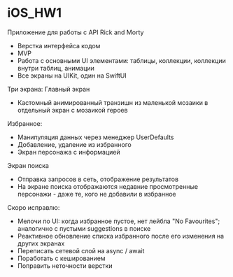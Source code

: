 # iOS_HW1

Приложение для работы с API Rick and Morty
* Верстка интерфейса кодом 
* MVP
* Работа с основными UI элементами: таблицы, коллекции, коллекции внутри таблиц, анимации
* Все экраны на UIKit, один на SwiftUI

Три экрана:
Главный экран
* Кастомный анимированный транзишн из маленькой мозаики в отдельный экран с мозаикой героев 

Избранное:
* Манипуляция данных через менеджер UserDefaults
* Добавление, удаление из избранного
* Экран персонажа с информацией 

Экран поиска 
 * Отправка запросов в сеть, отображение результатов
 * На экране поиска отображаются недавние просмотренные персонажи - даже те, кого не добавили в избранное

Скоро исправлю:
* Мелочи по UI: когда избранное пустое, нет лейбла "No Favourites"; аналогично с пустыми suggestions в поиске
* Реактивное обновление списка избранного после его изменения на других экранах  
* Переписать сетевой слой на async / await
* Поработать с кешированием
* Поправить неточности верстки
